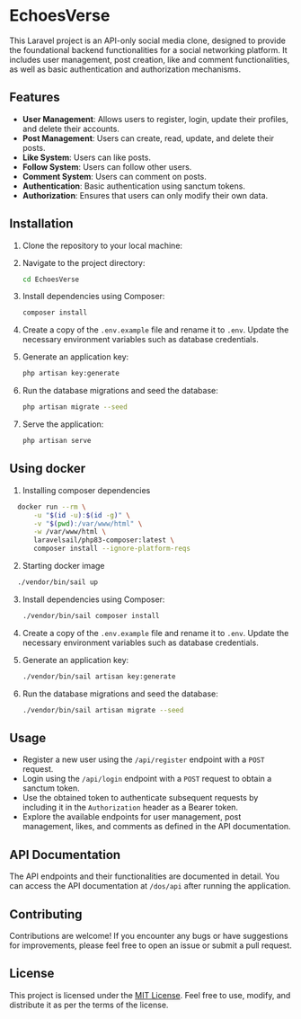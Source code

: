 # EchoesVerse

This Laravel project is an API-only social media clone, designed to provide the foundational backend functionalities for
a social networking platform. It includes user management, post creation, like and comment functionalities, as well as
basic authentication and authorization mechanisms.

## Features

- **User Management**: Allows users to register, login, update their profiles, and delete their accounts.
- **Post Management**: Users can create, read, update, and delete their posts.
- **Like System**: Users can like posts.
- **Follow System**: Users can follow other users.
- **Comment System**: Users can comment on posts.
- **Authentication**: Basic authentication using sanctum tokens.
- **Authorization**: Ensures that users can only modify their own data.

## Installation

1. Clone the repository to your local machine:

2. Navigate to the project directory:

    ```bash
    cd EchoesVerse
    ```

3. Install dependencies using Composer:

    ```bash
    composer install
    ```

4. Create a copy of the `.env.example` file and rename it to `.env`. Update the necessary environment variables such as
   database credentials.

5. Generate an application key:

    ```bash
    php artisan key:generate
    ```

6. Run the database migrations and seed the database:

    ```bash
    php artisan migrate --seed
    ```

7. Serve the application:

    ```bash
    php artisan serve
    ```

## Using docker

1. Installing composer dependencies

  ```bash
    docker run --rm \
        -u "$(id -u):$(id -g)" \
        -v "$(pwd):/var/www/html" \
        -w /var/www/html \
        laravelsail/php83-composer:latest \
        composer install --ignore-platform-reqs
   ``` 

2. Starting docker image

  ```bash
    ./vendor/bin/sail up
   ```

3. Install dependencies using Composer:

    ```bash
   ./vendor/bin/sail composer install
    ```

4. Create a copy of the `.env.example` file and rename it to `.env`. Update the necessary environment variables such as
   database credentials.

5. Generate an application key:

    ```bash
    ./vendor/bin/sail artisan key:generate
    ```

6. Run the database migrations and seed the database:

    ```bash
    ./vendor/bin/sail artisan migrate --seed
    ```

## Usage

- Register a new user using the `/api/register` endpoint with a `POST` request.
- Login using the `/api/login` endpoint with a `POST` request to obtain a sanctum token.
- Use the obtained token to authenticate subsequent requests by including it in the `Authorization` header as a Bearer
  token.
- Explore the available endpoints for user management, post management, likes, and comments as defined in the API
  documentation.

## API Documentation

The API endpoints and their functionalities are documented in detail. You can access the API documentation at
`/dos/api` after running the application.

## Contributing

Contributions are welcome! If you encounter any bugs or have suggestions for improvements, please feel free to open an
issue or submit a pull request.

## License

This project is licensed under the [MIT License](LICENSE). Feel free to use, modify, and distribute it as per the terms
of the license.
